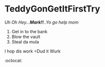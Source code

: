 # TeddyGonGetItFirstTry
*Uh Oh*
*Hey...**Mark!!**..Yo go help mom*

1. Get in to the bank
2. Blow the vault
3. Steal da mula 

I hop dis work
<Dud it Wurk

:octocat:
